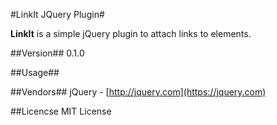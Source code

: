 #LinkIt JQuery Plugin#

**LinkIt** is a simple jQuery plugin to attach links to elements.

##Version##
0.1.0

##Usage##


##Vendors##
jQuery - [http://jquery.com](https://jquery.com)


##Licencse
MIT License